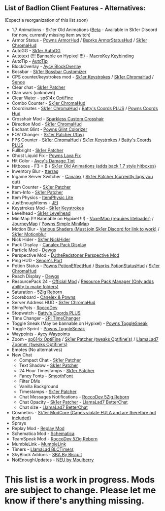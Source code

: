 ## List of Badlion Client Features - Alternatives:
(Expect a reorganization of this list soon)

- 1.7 Animations - Sk1er Old Animations ([Beta](https://sk1er.club/beta) - Available in Sk1er Discord for now, currently missing item switch)
- Armor Status - [Powns ArmorHud](https://download.powns.dev/armorhud189) / [Bsprks ArmorStatusHud](https://hypixel.net/threads/bspkrs-mods-for-1-8-9-forge.1207968/) / [Sk1er ChromaHud](https://sk1er.club/mods/ChromaHUD)
- AutoGG - [Sk1er AutoGG](https://sk1er.club/mods/autogg)
- Autotext (!!! Bannable on Hypixel !!!) - [MacroKey Keybinding](https://www.curseforge.com/minecraft/mc-mods/macrokey-keybinding/files/2659839)
- AutoTip - [AutoTip](https://autotip.pro)
- BlockOverlay - [Aycy BlockOverlay](https://hypixel.net/threads/forge-1-8-9-block-overlay-v4-0-3.1417995/)
- Bossbar - [Sk1er Bossbar Customizer](https://sk1er.club/mods/bossbar_customizer)
- CPS counter/keystrokes mod - [Sk1er Keystrokes](https://sk1er.club/mods/keystrokesmod) / [Sk1er ChromaHud](https://sk1er.club/mods/ChromaHUD) / [Senoe](https://ofpyt.weebly.com/189-chroma-cpsmod-20-release.html)
- Clear chat - [Sk1er Patcher](https://sk1er.club/mods/patcher)
- Clan wars (unknown)
- Clear Water - [sp614x OptiFine](https://optifine.net/adloadx?f=preview_OptiFine_1.8.9_HD_U_M5_pre2.jar)
- Combo Counter - [Sk1er ChromaHud](https://sk1er.club/mods/ChromaHUD)
- Coordinates - [Sk1er ChromaHud](https://sk1er.club/mods/ChromaHUD) / [Batty's Coords PLUS](https://www.curseforge.com/minecraft/mc-mods/batty-ui/files/2272073) / [Powns Coords Hud](https://download.powns.dev/coordsmod189)
- Crosshair Mod - [Sparkless Custom Crosshair](https://www.curseforge.com/minecraft/mc-mods/custom-crosshair-mod/files/2304056)
- Direction Mod - [Sk1er ChromaHud](https://sk1er.club/mods/ChromaHUD)
- Enchant Glint - [Powns Glint Colorizer](https://download.powns.dev/glintcolorizer189)
- FOV Changer - [Sk1er Patcher (/fov)](https://sk1er.club/mods/patcher)
- FPS Counter - [Sk1er ChromaHud](https://sk1er.club/mods/ChromaHUD) / [Sk1er Keystrokes](https://sk1er.club/mods/keystrokesmod) / [Batty's Coords PLUS](https://www.curseforge.com/minecraft/mc-mods/batty-ui/files/2272073)
- Fullbright - [Sk1er Patcher](https://sk1er.club/mods/patcher)
- Ghost Liquid Fix - [Powns Lava Fix](https://download.powns.dev/lavafix189)
- Hit Color - [Aycy's Damage Tint](https://www.youtube.com/watch?v=ZK1C8iThJAA)
- Hitboxes - F3 + B / [Sk1er Old Animations (adds back 1.7 style hitboxes)](https://sk1er.club/beta)
- Inventory Blur - [tterrag](https://www.curseforge.com/minecraft/mc-mods/blur/files/2665186)
- Ingame Server Switcher - [Canalex](https://www.youtube.com/watch?v=04EangMQd7I) / [Sk1er Patcher (currently logs you out)](https://sk1er.club/mods/patcher)
- Item Counter - [Sk1er Patcher](https://sk1er.club/mods/patcher)
- Item-Info - [Sk1er Patcher](https://sk1er.club/mods/patcher)
- Item Physics - [ItemPhysic Lite](https://www.curseforge.com/minecraft/mc-mods/itemphysic-lite/files/2439695)
- JustEnoughItems - [JEI](https://www.curseforge.com/minecraft/mc-mods/jei/files/2431977)
- Keystrokes Mod - [Sk1er Keystrokes](https://sk1er.club/mods/keystrokesmod)
- Levelhead - [Sk1er Levelhead](https://sk1er.club/mods/level_head)
- MiniMap (!!! Bannable on Hypixel !!!) - [VoxelMap (requires liteloader)](https://www.curseforge.com/minecraft/mc-mods/voxelmap/files/2460202) / [JourneyMap](https://www.curseforge.com/minecraft/mc-mods/journeymap/files/2311867) / [Powns Simple MiniMap](https://github.com/pownsgg/MiniMap)
- Motion Blur - [Various Shaders (Must join Sk1er Discord for link to work)](https://canary.discordapp.com/channels/411619823445999637/411620521382510592/702326988228263936) / [Sk1er Motionblur](https://sk1er.club/mods/motionblurmod)
- Nick Hider - [Sk1er NickHider](https://www.sk1er.club/mods/nick_hider)
- Pack Display - [Canalex Pack Display](https://www.youtube.com/watch?v=LeDNOdOdGyk)
- Particle Mod - [Dewgs](https://www.youtube.com/watch?v=Um67Ca7gfn4&t=1s)
- Perspective Mod - [DJtheRedstoner Perspective Mod](https://github.com/DJtheRedstoner/PerspectiveModv4/releases/)
- Ping HUD - [Senoe's Port](https://www.youtube.com/watch?v=NAsefZXZbHQ)
- Potion Status - [Powns PotionEffectHud](http://www.mediafire.com/file/pas0pju90s98r6o/%255B1.8.9%255D_Powns%2527_PotionEffect_HUD_-_1.0.jar/file) / [Bsprks PotionStatusHud](https://hypixel.net/threads/bspkrs-mods-for-1-8-9-forge.1207968/) / [Sk1er ChromaHud](https://sk1er.club/mods/ChromaHUD)
- Reach Display - [Dewgs](https://www.youtube.com/watch?v=myQKoGnCjxY)
- ResourcePack 24 - [Official Mod](https://resourcepacks24.de/texturepack-mod) / [Resource Pack Manager (Only adds ability to make folders)](https://www.youtube.com/watch?v=OQZFWrrEcYM)
- Saturation - [5Zig Reborn](https://5zigreborn.eu/)
- Scoreboard - [Canelex & Powns](https://www.youtube.com/watch?v=cn9VvT43yRs)
- Server Address HUD - [Sk1er ChromaHud](https://sk1er.club/mods/ChromaHUD)
- ShinyPots - [RoccoDev](https://github.com/RoccoDev/ShinyPots-1.8/releases/tag/1.5)
- Stopwatch - [Batty's Coords PLUS](https://www.curseforge.com/minecraft/mc-mods/batty-ui/files/2272073)
- Time Changer - [2Pi TimeChanger](https://2pi.pw/mods/timechanger)
- Toggle Sneak (May be bannable on Hypixel) - [Powns ToggleSneak](https://download.powns.dev/togglesneak189)
- Toggle Sprint - [Powns ToggleSneak](https://download.powns.dev/togglesneak189)
- Waypoints - [Aycy Waypoints](https://www.youtube.com/watch?v=5jq5tXqwDTM)
- Zoom - [sp614x OptiFine](https://optifine.net/adloadx?f=preview_OptiFine_1.8.9_HD_U_M5_pre2.jar) / [Sk1er Patcher (tweaks Optifine's)](https://sk1er.club/mods/patcher) / [LlamaLad7 Zoomer (tweaks Optifine's)](https://www.curseforge.com/minecraft/mc-mods/zoomer/files/2914701)
- Emotes (No alternatives)
- New Chat
  - Compact Chat - [Sk1er Patcher](https://sk1er.club/mods/patcher)
  - Text Shadow - [Sk1er Patcher](https://sk1er.club/mods/patcher)
  - 24 Hour Timestamps - [Sk1er Patcher](https://sk1er.club/mods/patcher)
  - Fancy Fonts - [SmoothFont](https://www.curseforge.com/minecraft/mc-mods/smooth-font)
  - Filter DMs
  - Vanilla Background
  - Timestamps - [Sk1er Patcher](https://sk1er.club/mods/patcher)
  - Chat Messages Notifications - [RoccoDev 5Zig Reborn](https://5zigreborn.eu/)
  - Chat Opacity - [Sk1er Patcher](https://sk1er.club/mods/patcher) - [LlamaLad7 BetterChat](https://www.curseforge.com/minecraft/mc-mods/better-chat/files/2918388)
  - Chat size - [LlamaLad7 BetterChat](https://www.curseforge.com/minecraft/mc-mods/better-chat/files/2918388)
- Cosmetics - [Sk1er ModCore (Capes violate EULA and are therefore not included)](https://sk1er.club/modcore)
- Sprays
- Replay Mod - [Replay Mod](https://www.replaymod.com/download/)
- Schematica Mod - [Schematica](https://www.curseforge.com/minecraft/mc-mods/schematica/files/2279147)
- TeamSpeak Mod - [RoccoDev 5Zig Reborn](https://5zigreborn.eu/)
- MumbleLink - [MumbleLink](https://www.curseforge.com/minecraft/mc-mods/mumblelink/files/2327154)
- Timers - [LlamaLad BLCTimers](https://github.com/LlamaLad7/blctimers/releases)
- SkyBlock Addons - [SBA By Biscuit](https://biscuit.codes/mods/skyblockaddons/downloadversion/?v=latest)
- NotEnoughUpdates - [NEU by Moulberry](https://github.com/Moulberry/NotEnoughUpdates/releases)

# This list is a work in progress. Mods are subject to change. Please let me know if there's anything missing.
